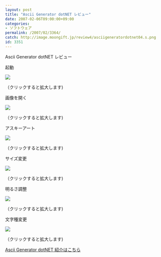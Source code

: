 ```yaml
---
layout: post
title: "Ascii Generator dotNET レビュー"
date: 2007-02-06T09:00:00+09:00
categories:
- ソフトウェア
permalink: /2007/02/3364/
catch: http://image.moongift.jp/review4/asciigeneratordotnet04.s.png
id: 3351
---
```

Ascii Generator dotNET レビュー  
<!--more-->

起動

  

[![](http://image.moongift.jp/review4/asciigeneratordotnet01.s.png)](http://image.moongift.jp/review4/asciigeneratordotnet01.png)  
  
（クリックすると拡大します)

  

画像を開く

  

[![](http://image.moongift.jp/review4/asciigeneratordotnet02.s.png)](http://image.moongift.jp/review4/asciigeneratordotnet02.png)  
  
（クリックすると拡大します)

  

アスキーアート

  

[![](http://image.moongift.jp/review4/asciigeneratordotnet03.s.png)](http://image.moongift.jp/review4/asciigeneratordotnet03.png)  
  
（クリックすると拡大します)

  

サイズ変更

  

  

[![](http://image.moongift.jp/review4/asciigeneratordotnet04.s.png)](http://image.moongift.jp/review4/asciigeneratordotnet04.png)  
  
（クリックすると拡大します)

  

明るさ調整

  

[![](http://image.moongift.jp/review4/asciigeneratordotnet05.s.png)](http://image.moongift.jp/review4/asciigeneratordotnet05.png)  
  
（クリックすると拡大します)

  

文字種変更

  

[![](http://image.moongift.jp/review4/asciigeneratordotnet06.s.png)](http://image.moongift.jp/review4/asciigeneratordotnet06.png)  
  
（クリックすると拡大します)

  

[Ascii Generator dotNET 紹介はこちら](http://oss.moongift.jp/intro/i-3363.html)

